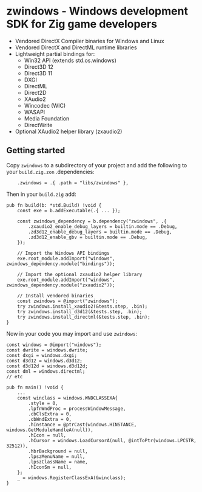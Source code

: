 # zwindows - Windows development SDK for Zig game developers

- Vendored DirectX Compiler binaries for Windows and Linux
- Vendored DirectX and DirectML runtime libraries
- Lightweight partial bindings for:
    * Win32 API (extends std.os.windows)
    * Direct3D 12
    * Direct3D 11
    * DXGI
    * DirectML
    * Direct2D
    * XAudio2
    * Wincodec (WIC)
    * WASAPI
    * Media Foundation
    * DirectWrite
- Optional XAudio2 helper library (zxaudio2)

## Getting started

Copy `zwindows` to a subdirectory of your project and add the following to your `build.zig.zon` .dependencies:
```zig
    .zwindows = .{ .path = "libs/zwindows" },
```

Then in your `build.zig` add:

```zig
pub fn build(b: *std.Build) !void {
    const exe = b.addExecutable(.{ ... });

    const zwindows_dependency = b.dependency("zwindows", .{
        .zxaudio2_enable_debug_layers = builtin.mode == .Debug,
        .zd3d12_enable_debug_layers = builtin.mode == .Debug,
        .zd3d12_enable_gbv = builtin.mode == .Debug,
    });
    
    // Import the Windows API bindings
    exe.root_module.addImport("windows", zwindows_dependency.module("bindings"));

    // Import the optional zxaudio2 helper library
    exe.root_module.addImport("windows", zwindows_dependency.module("zxaudio2"));
    
    // Install vendored binaries
    const zwindows = @import("zwindows");
    try zwindows.install_xaudio2(&tests.step, .bin);
    try zwindows.install_d3d12(&tests.step, .bin);
    try zwindows.install_directml(&tests.step, .bin);
}
```

Now in your code you may import and use `zwindows`:

```zig
const windows = @import("windows");
const dwrite = windows.dwrite;
const dxgi = windows.dxgi;
const d3d12 = windows.d3d12;
const d3d12d = windows.d3d12d;
const dml = windows.directml;
// etc

pub fn main() !void {
    ...
    const winclass = windows.WNDCLASSEXA{
        .style = 0,
        .lpfnWndProc = processWindowMessage,
        .cbClsExtra = 0,
        .cbWndExtra = 0,
        .hInstance = @ptrCast(windows.HINSTANCE, windows.GetModuleHandleA(null)),
        .hIcon = null,
        .hCursor = windows.LoadCursorA(null, @intToPtr(windows.LPCSTR, 32512)),
        .hbrBackground = null,
        .lpszMenuName = null,
        .lpszClassName = name,
        .hIconSm = null,
    };
    _ = windows.RegisterClassExA(&winclass);
}
```
